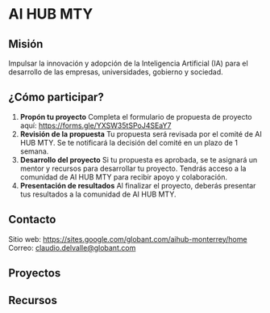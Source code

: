 # AI HUB MTY

## Misión

Impulsar la innovación y adopción de la Inteligencia Artificial (IA) para el desarrollo de las empresas, universidades, gobierno y sociedad.

## ¿Cómo participar?

1. **Propón tu proyecto**
   Completa el formulario de propuesta de proyecto
   aquí: https://forms.gle/YXSW35tSPoJ4SEaY7
2. **Revisión de la propuesta**
   Tu propuesta será revisada por el comité de AI HUB MTY. Se te notificará la decisión
   del comité en un plazo de 1 semana.
3. **Desarrollo del proyecto**
   Si tu propuesta es aprobada, se te asignará un mentor y recursos
   para desarrollar tu proyecto. Tendrás acceso a la comunidad de AI
   HUB MTY para recibir apoyo y colaboración.
4. **Presentación de resultados**
   Al finalizar el proyecto, deberás presentar tus
   resultados a la comunidad de AI HUB MTY.

## Contacto

Sitio web: https://sites.google.com/globant.com/aihub-monterrey/home
Correo: claudio.delvalle@globant.com

## Proyectos

## Recursos
